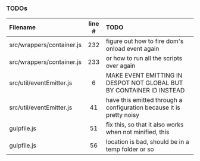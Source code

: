 ### TODOs
| Filename | line # | TODO
|:------|:------:|:------
| src/wrappers/container.js | 232 | figure out how to fire dom's onload event again
| src/wrappers/container.js | 233 | or how to run all the scripts over again
| src/util/eventEmitter.js | 6 | MAKE EVENT EMITTING IN DESPOT NOT GLOBAL BUT BY CONTAINER ID INSTEAD
| src/util/eventEmitter.js | 41 | have this emitted through a configuration because it is pretty noisy
| gulpfile.js | 51 | fix this, so that it also works when not minified, this
| gulpfile.js | 56 | location is bad, should be in a temp folder or so